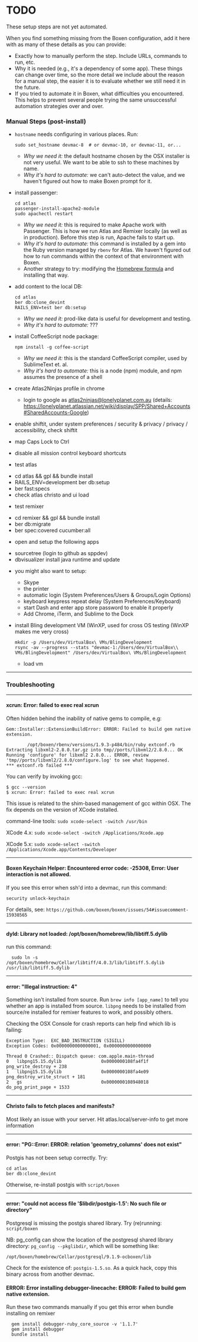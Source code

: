 # TODO

These setup steps are not yet automated.

When you find something missing from the Boxen configuration, add it here with
as many of these details as you can provide:

  - Exactly how to manually perform the step. Include URLs, commands to run,
    etc.
  - Why it is needed (e.g., it's a dependency of some app). These things can
    change over time, so the more detail we include about the reason for a
    manual step, the easier it is to evaluate whether we still need it in the
    future.
  - If you tried to automate it in Boxen, what difficulties you encountered.
    This helps to prevent several people trying the same unsuccessful
    automation strategies over and over.

### Manual Steps (post-install)

  - `hostname` needs configuring in various places. Run:
    ```
    sudo set_hostname devmac-8  # or devmac-10, or devmac-11, or...
    ```

    - _Why we need it:_ the default hostname chosen by the OSX installer is not
      very useful. We want to be able to ssh to these machines by name.
    - _Why it's hard to automate:_ we can't auto-detect the value, and we
      haven't figured out how to make Boxen prompt for it.

  - install passenger:
    ```
    cd atlas
    passenger-install-apache2-module
    sudo apachectl restart
    ```

    - _Why we need it:_ this is required to make Apache work with Passenger.
      This is how we run Atlas and Remixer locally (as well as in production).
      Before this step is run, Apache fails to start up.
    - _Why it's hard to automate:_ this command is installed by a gem into the
      Ruby version managed by `rbenv` for Atlas. We haven't figured out how to
      run commands within the context of that environment with Boxen.
    - Another strategy to try: modifying the
      [Homebrew formula](https://github.com/mxcl/homebrew/blob/master/Library/Formula/passenger.rb)
      and installing that way.

  - add content to the local DB:
    ```
    cd atlas
    ber db:clone_devint
    RAILS_ENV=test ber db:setup
    ```

    - _Why we need it:_ prod-like data is useful for development and testing.
    - _Why it's hard to automate:_ ???


  - install CoffeeScript node package:
    ```
    npm install -g coffee-script
    ```

    - _Why we need it:_ this is the standard CoffeeScript compiler, used by SublimeText et. al.
    - _Why it's hard to automate:_ this is a node (npm) module, and npm assumes the presence of a shell

  - create Atlas2Ninjas profile in chrome
    * login to google as atlas2ninjas@lonelyplanet.com.au
      (details: https://lonelyplanet.atlassian.net/wiki/display/SPP/Shared+Accounts#SharedAccounts-Google)

  - enable shiftit, under system preferences / security & privacy / privacy / accessibility, check shiftit
  - map Caps Lock to Ctrl
  - disable all mission control keyboard shortcuts

  - test atlas
   * cd atlas && gpl && bundle install
   * RAILS_ENV=development ber db:setup
   * ber fast:specs
   * check atlas christo and ui load

  - test remixer
   * cd remixer && gpl && bundle install
   * ber db:migrate
   * ber spec:covered cucumber:all

  - open and setup the following apps
   * sourcetree (login to github as sppdev)
   * dbvisualizer install java runtime and update

  - you might also want to setup:
    * Skype
    * the printer
    * automatic login (System Preferences/Users & Groups/Login Options)
    * keyboard keypress repeat delay (System Preferences/Keyboard)
    * start Dash and enter app store password to enable it properly
    * Add Chrome, iTerm, and Sublime to the Dock

  - install Bling development VM (WinXP, used for cross OS testing (WinXP makes me very cross)
    ```
    mkdir -p /Users/dev/VirtualBox\ VMs/BlingDevelopment
    rsync -av --progress --stats "devmac-1:/Users/dev/VirtualBox\\ VMs/BlingDevelopment" /Users/dev/VirtualBox\ VMs/BlingDevelopment
    ```

    * load vm

---

### Troubleshooting

---

#### xcrun: Error: failed to exec real xcrun

Often hidden behind the inability of native gems to compile, e.g:
```
Gem::Installer::ExtensionBuildError: ERROR: Failed to build gem native extension.

        /opt/boxen/rbenv/versions/1.9.3-p484/bin/ruby extconf.rb
Extracting libxml2-2.8.0.tar.gz into tmp//ports/libxml2/2.8.0... OK
Running 'configure' for libxml2 2.8.0... ERROR, review 'tmp//ports/libxml2/2.8.0/configure.log' to see what happened.
*** extconf.rb failed ***
```

You can verify by invoking gcc:
```
$ gcc --version
$ xcrun: Error: failed to exec real xcrun
```

This issue is related to the shim-based management of gcc within OSX. The fix depends on the version of XCode installed.

command-line tools:
```sudo xcode-select -switch /usr/bin```

XCode 4.x:
```sudo xcode-select -switch /Applications/Xcode.app```

XCode 5.x:
```sudo xcode-select -switch /Applications/Xcode.app/Contents/Developer```

---

#### Boxen Keychain Helper: Encountered error code: -25308, Error: User interaction is not allowed.

If you see this error when ssh'd into a devmac, run this command:
  ```
  security unlock-keychain
  ```

For details, see: `https://github.com/boxen/boxen/issues/54#issuecomment-15938565`

---

#### dyld: Library not loaded: /opt/boxen/homebrew/lib/libtiff.5.dylib

run this command:
  ```
    sudo ln -s /opt/boxen/homebrew/Cellar/libtiff/4.0.3/lib/libtiff.5.dylib /usr/lib/libtiff.5.dylib
  ```

---

#### error: "Illegal instruction: 4"

Something isn't installed from source. Run `brew info [app_name]` to tell you whether an app is installed from source. `libpng` needs to be installed from source/re installed for remixer features to work, and possibly others.

Checking the OSX Console for crash reports can help find which lib is failing:

```
Exception Type:  EXC_BAD_INSTRUCTION (SIGILL)
Exception Codes: 0x0000000000000001, 0x0000000000000000

Thread 0 Crashed:: Dispatch queue: com.apple.main-thread
0   libpng15.15.dylib             	0x0000000108fa4f1f png_write_destroy + 238
1   libpng15.15.dylib             	0x0000000108fa4e09 png_destroy_write_struct + 181
2   gs                            	0x0000000108948018 do_png_print_page + 1533
```

---

#### Christo fails to fetch places and manifests?

Most likely an issue with your server. Hit atlas.local/server-info to get more information

---

#### error: "PG::Error: ERROR: relation 'geometry_columns' does not exist"

Postgis has not been setup correctly. Try:
  ```
  cd atlas
  ber db:clone_devint
  ```
Otherwise, re-install postgis with `script/boxen`

---

#### error: "could not access file '$libdir/postgis-1.5': No such file or directory"

Postgresql is missing the postgis shared library.
Try (re)running: `script/boxen`

NB: pg_config can show the location of the postgresql shared library directory: `pg_config --pkglibdir`, which will be something like:
  ```
  /opt/boxen/homebrew/Cellar/postgresql/9.1.9-ocboxen/lib
  ```

Check for the existence of: `postgis-1.5.so`. As a quick hack, copy this binary across from another devmac.

#### ERROR:  Error installing debugger-linecache: ERROR: Failed to build gem native extension.

Run these two commands manually if you get this error when bundle installing on remixer
```
  gem install debugger-ruby_core_source -v '1.1.7'
  gem install debugger
  bundle install
```

